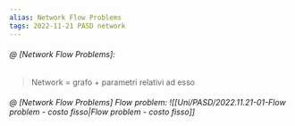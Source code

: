 ```yaml
---
alias: Network Flow Problems
tags: 2022-11-21 PASD network
---
```


###### @ [Network Flow Problems]:
> Network = grafo + parametri relativi ad esso
<!--ID: 1670236970777-->

###### @ [Network Flow Problems] Flow problem: ![[Uni/PASD/2022.11.21-01-Flow problem - costo fisso|Flow problem - costo fisso]]